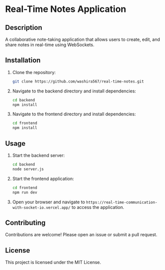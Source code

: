 # Real-Time Notes Application

## Description

A collaborative note-taking application that allows users to create, edit, and share notes in real-time using WebSockets.

## Installation

1. Clone the repository:
   ```bash
   git clone https://github.com/washira567/real-time-notes.git
   ```
2. Navigate to the backend directory and install dependencies:
   ```bash
   cd backend
   npm install
   ```
3. Navigate to the frontend directory and install dependencies:
   ```bash
   cd frontend
   npm install
   ```

## Usage

1. Start the backend server:
   ```bash
   cd backend
   node server.js
   ```
2. Start the frontend application:
   ```bash
   cd frontend
   npm run dev
   ```
3. Open your browser and navigate to `https://real-time-communication-with-socket-io.vercel.app/` to access the application.

## Contributing

Contributions are welcome! Please open an issue or submit a pull request.

## License

This project is licensed under the MIT License.
